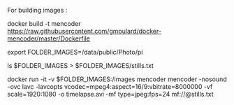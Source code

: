 For building images : 

docker build -t mencoder https://raw.githubusercontent.com/gmoulard/docker-mencoder/master/Dockerfile

export FOLDER_IMAGES=/data/public/Photo/pi

ls $FOLDER_IMAGES > $FOLDER_IMAGES/stills.txt

docker run -it -v $FOLDER_IMAGES:/images mencoder mencoder -nosound -ovc lavc -lavcopts vcodec=mpeg4:aspect=16/9:vbitrate=8000000 -vf scale=1920:1080 -o timelapse.avi -mf type=jpeg:fps=24 mf://@stills.txt


